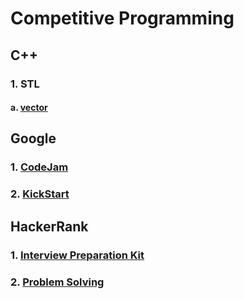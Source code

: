 # Competitive Programming
## C++
### 1. STL
#### a. [vector](c_plus_plus/vector.md)

## Google
### 1. [CodeJam](Google/CodeJam/README.md)
### 2. [KickStart](Google/KickStart/README.md)

## HackerRank
### 1. [Interview Preparation Kit](HackerRank/InterviewPreparationKit/README.md)
### 2. [Problem Solving](HackerRank/ProblemSolving/README.md)
